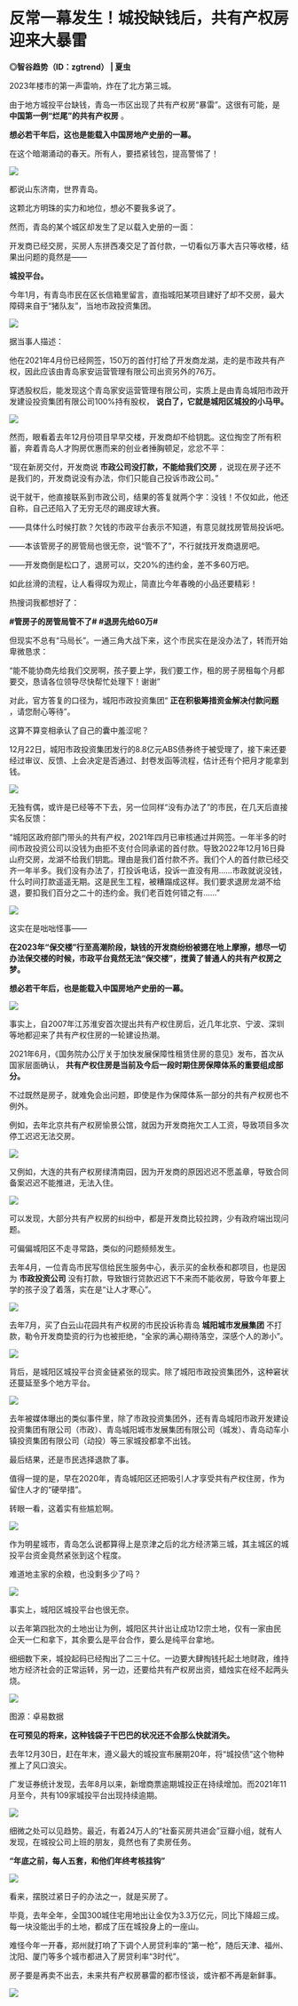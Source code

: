 # 反常一幕发生！城投缺钱后，共有产权房迎来大暴雷

**◎智谷趋势（ID：zgtrend） | 夏虫**

2023年楼市的第一声雷响，炸在了北方第三城。

由于地方城投平台缺钱，青岛一市区出现了共有产权房“暴雷”。这很有可能，是 **中国第一例“烂尾”的共有产权房** 。

**想必若干年后，这也是能载入中国房地产史册的一幕。**

在这个暗潮涌动的春天。所有人，要捂紧钱包，提高警惕了！

![](https://inews.gtimg.com/newsapp_bt/0/15637435081/1000)

都说山东济南，世界青岛。

这颗北方明珠的实力和地位，想必不要我多说了。

然而，青岛的某个城区却发生了足以载入史册的一面：

开发商已经交房，买房人东拼西凑交足了首付款，一切看似万事大吉只等收楼，结果出问题的竟然是——

**城投平台。**

今年1月，有青岛市民在区长信箱里留言，直指城阳某项目建好了却不交房，最大障碍来自于“猪队友”，当地市政投资集团。

![](https://inews.gtimg.com/newsapp_bt/0/15637435130/1000)

据当事人描述：

他在2021年4月份已经网签，150万的首付打给了开发商龙湖，走的是市政共有产权，因此应该由青岛家安运营管理有限公司出资另外的76万。

穿透股权后，能发现这个青岛家安运营管理有限公司，实质上是由青岛城阳市政开发建设投资集团有限公司100%持有股权， **说白了，它就是城阳区城投的小马甲。**

![](https://inews.gtimg.com/newsapp_bt/0/15637435112/1000)

然而，眼看着去年12月份项目早早交楼，开发商却不给钥匙。这位掏空了所有积蓄，奔着青岛人才购房优惠而来的创业者捶胸顿足，忿忿不平：

“现在新房交付，开发商说 **市政公司没打款，不能给我们交房** ，说现在房子还不是我们的，开发商说没有办法，你们只能自己投诉市政公司。”

说干就干，他直接联系到市政公司，结果的答复就两个字：没钱！不仅如此，他还自称，自己还陷入了无穷无尽的踢皮球大赛。

——具体什么时候打款？欠钱的市政平台表示不知道，有意见就找房管局投诉吧。

——本该管房子的房管局也很无奈，说“管不了”，不行就找开发商退房吧。

——开发商倒是松口了，退房可以，交20%的违约金，差不多60万吧。

如此丝滑的流程，让人看得叹为观止，简直比今年春晚的小品还要精彩！

热搜词我都想好了：

**#管房子的房管局管不了# #退房先给60万#**

但现实不总有“马局长”。一通三角大战下来，这个市民实在是没办法了，转而开始卑微恳求：

“能不能协商先给我们交房啊，孩子要上学，我们要工作，租的房子房租每个月都要交，恳请各位领导尽快帮忙处理下！谢谢”

对此，官方答复的口径为，城阳市政投资集团“ **正在积极筹措资金解决付款问题** ，请您耐心等待”。

这算不算变相承认了自己的囊中羞涩呢？

12月22日，城阳市政投资集团发行的8.8亿元ABS债券终于被受理了，接下来还要经过审议、反馈、上会决定是否通过、封卷发函等流程，估计还有个把月才能拿到钱。

![](https://inews.gtimg.com/newsapp_bt/0/15637435134/1000)

无独有偶，或许是已经等不下去，另一位同样“没有办法了”的市民，在几天后直接实名反馈：

“城阳区政府部门带头的共有产权，2021年四月已审核通过并网签。一年半多的时间市政投资公司以没钱为由拒不支付合同承诺的首付款。导致2022年12月16日舜山府交房，龙湖不给我们钥匙。理由是我们首付款不齐。我们个人的首付款已经交齐一年半多。我们没有办法了，打投诉电话，投诉一直没有用……市政就说没钱，什么时间打款遥遥无期。这是民生工程，被糟蹋成这样。我们要求退房龙湖不给退，要扣我们百分之二十的违约金。我们老百姓何错之有……”

![](https://inews.gtimg.com/newsapp_bt/0/15637435124/1000)

这实在是咄咄怪事——

**在2023年“保交楼”行至高潮阶段，缺钱的开发商纷纷被摁在地上摩擦，想尽一切办法保交楼的时候，市政平台竟然无法“保交楼”，搅黄了普通人的共有产权房之梦。**

**想必若干年后，也是能载入中国房地产史册的一幕。**

![](https://inews.gtimg.com/newsapp_bt/0/15637435083/1000)

事实上，自2007年江苏淮安首次提出共有产权住房后，近几年北京、宁波、深圳等地都迎来了共有产权住房的一轮建设热潮。

2021年6月，《国务院办公厅关于加快发展保障性租赁住房的意见》发布，首次从国家层面确认，
**共有产权住房是当前及今后一段时期住房保障体系的重要组成部分。**

不过既然是房子，就难免会出问题，即使是作为保障体系一部分的共有产权房也不例外。

例如，去年北京共有产权房愉景公馆，就因为开发商拖欠工人工资，导致项目多次停工迟迟无法交房。

![](https://inews.gtimg.com/newsapp_bt/0/15637435116/1000)

又例如，大连的共有产权房绿清南园，因为开发商的原因迟迟不愿盖章，导致合同备案迟迟不能推进，无法入住。

![](https://inews.gtimg.com/newsapp_bt/0/15637435099/1000)

可以发现，大部分共有产权房的纠纷中，都是开发商比较拉跨，少有政府端出现问题。

可偏偏城阳区不走寻常路，类似的问题频频发生。

去年4月，一位青岛市民写信给民生服务中心，表示买的金秋泰和郡项目，也是因为 **市政投资公司**
没有打款，导致银行贷款迟迟下不来而不能收房，导致今年要上学的孩子没了着落，实在是“让人才寒心”。

![](https://inews.gtimg.com/newsapp_bt/0/15637435123/1000)

去年7月，买了白云山花园共有产权房的市民投诉称青岛 **城阳城市发展集团** 不打款，勒令开发商垫资的行为也被拒绝，“全家的满心期待落空，深感个人的渺小”。

![](https://inews.gtimg.com/newsapp_bt/0/15637435104/1000)

背后，是城阳区城投平台资金链紧张的现实。除了城阳市政投资集团外，这种窘状还蔓延至多个地方平台。

![](https://inews.gtimg.com/newsapp_bt/0/15637435094/1000)

去年被媒体曝出的类似事件里，除了市政投资集团外，还有青岛城阳市政开发建设投资集团有限公司（市政）、青岛城阳城市发展集团有限公司（城发）、青岛动车小镇投资集团有限公司（动投）等三家城投都拿不出钱。

最后结果，还是市民选择退款了事。

值得一提的是，早在2020年，青岛城阳区还把吸引人才享受共有产权住房，作为留住人才的“硬举措”。

转眼一看，这着实有些尴尬啊。

![](https://inews.gtimg.com/newsapp_bt/0/15637435111/1000)

作为明星城市，青岛怎么说都算得上是京津之后的北方经济第三城，其主城区的城投平台资金竟然紧张到这个程度。

难道地主家的余粮，也没剩多少了吗？

![](https://inews.gtimg.com/newsapp_bt/0/15637435089/1000)

事实上，城阳区城投平台也很无奈。

以去年第四批次的土地出让为例，城阳区共计出让成功12宗土地，仅有一家由民企天一仁和拿下，其余要么是平台合作，要么是纯平台拿地。

细细数下来，城投起码已经掏出了二三十亿。一边要大肆掏钱托起土地财政，维持地方经济社会的正常运转，另一边，还要给共有产权房出资，蜡烛实在经不起两头烧。

![](https://inews.gtimg.com/newsapp_bt/0/15637435126/1000)

图源：卓易数据

**在可预见的将来，这种钱袋子干巴巴的状况还不会那么快就消失。**

去年12月30日，赶在年末，遵义最大的城投宣布展期20年，将“城投债”这个物种推上了风口浪尖。

广发证券统计发现，去年8月以来，新增商票逾期城投正在持续增加。而2021年11月至今，共有109家城投平台出现持续逾期。

![](https://inews.gtimg.com/newsapp_bt/0/15637435095/1000)

细微之处可以见趋势。最近，有着24万人的“社畜买房共进会”豆瓣小组，就有人发现，在城投公司上班的朋友，竟然也有了卖房任务。

**“年底之前，每人五套，和他们年终考核挂钩”**

![](https://inews.gtimg.com/newsapp_bt/0/15637435090/1000)

看来，摆脱过紧日子的办法之一，就是买房了。

毕竟，去年全年，全国300城住宅用地出让金仅为3.3万亿元，同比下降超三成。每一块没能出手的土地，都成了压在城投身上的一座山。

难怪今年一开春，郑州就打响了下调个人房贷利率的“第一枪”，随后天津、福州、沈阳、厦门等多个城市都进入了房贷利率“3时代”。

房子要是再卖不出去，未来共有产权房暴雷的都市怪谈，或许都不再是新鲜事。

![](https://inews.gtimg.com/newsapp_bt/0/15637435078/1000)

